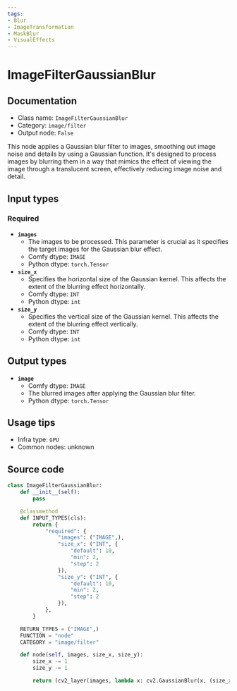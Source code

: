 ```yaml
---
tags:
- Blur
- ImageTransformation
- MaskBlur
- VisualEffects
---
```


# ImageFilterGaussianBlur
## Documentation
- Class name: `ImageFilterGaussianBlur`
- Category: `image/filter`
- Output node: `False`

This node applies a Gaussian blur filter to images, smoothing out image noise and details by using a Gaussian function. It's designed to process images by blurring them in a way that mimics the effect of viewing the image through a translucent screen, effectively reducing image noise and detail.
## Input types
### Required
- **`images`**
    - The images to be processed. This parameter is crucial as it specifies the target images for the Gaussian blur effect.
    - Comfy dtype: `IMAGE`
    - Python dtype: `torch.Tensor`
- **`size_x`**
    - Specifies the horizontal size of the Gaussian kernel. This affects the extent of the blurring effect horizontally.
    - Comfy dtype: `INT`
    - Python dtype: `int`
- **`size_y`**
    - Specifies the vertical size of the Gaussian kernel. This affects the extent of the blurring effect vertically.
    - Comfy dtype: `INT`
    - Python dtype: `int`
## Output types
- **`image`**
    - Comfy dtype: `IMAGE`
    - The blurred images after applying the Gaussian blur filter.
    - Python dtype: `torch.Tensor`
## Usage tips
- Infra type: `GPU`
- Common nodes: unknown


## Source code
```python
class ImageFilterGaussianBlur:
    def __init__(self):
        pass

    @classmethod
    def INPUT_TYPES(cls):
        return {
            "required": {
                "images": ("IMAGE",),
                "size_x": ("INT", {
                    "default": 10,
                    "min": 2,
                    "step": 2
                }),
                "size_y": ("INT", {
                    "default": 10,
                    "min": 2,
                    "step": 2
                }),
            },
        }

    RETURN_TYPES = ("IMAGE",)
    FUNCTION = "node"
    CATEGORY = "image/filter"

    def node(self, images, size_x, size_y):
        size_x -= 1
        size_y -= 1

        return (cv2_layer(images, lambda x: cv2.GaussianBlur(x, (size_x, size_y), size_x, size_y)),)

```
